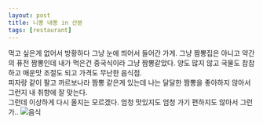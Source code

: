 ```yaml
---
layout: post
title: 니뽕 내뽕 in 산본
tags: [restaurant]
---
```

먹고 싶은게 없어서 방황하다 그냥 눈에 띄어서 들어간 가게. 그냥 짬뽕집은 아니고 약간의 퓨전 짬뽕인데 내가 먹은건 중국식이라 그냥 짬뽕같았다. 양도 많지 않고 국물도 찹찹하고 매운맛 조절도 되고 가격도 무난한 음식점.        
피자랑 같이 팔고 까르보나라 짬뽕 같은게 있는데 나는 달달한 짬뽕을 좋아하지 않아서 그런지 내 취향에 잘 맞는다.         
그런데 이상하게 다시 올지는 모르겠다. 엄청 맛있지도 엄청 가기 편하지도 않아서 그런가..
![음식](https://lh3.googleusercontent.com/-NwUBR0UORII/V4CnPz6ZbEI/AAAAAAAAAw4/NyaWzVigj_o4WnHuNbneQzjmd-d0KOa4gCHM/s1280/upload_-1)